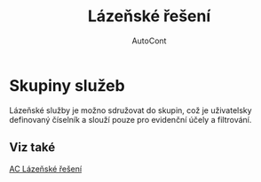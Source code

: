 ﻿---
    title: "Lázeňské řešení"
    author: AutoCont
    ms.date: 04/30/2018
    ms.topic: article
    ms.prod: dynamics-nav-2017
    ms.contentlocale: cs-cz
    ms.lasthandoff: 04/30/2018
---

# Skupiny služeb

Lázeňské služby je možno sdružovat do skupin, což je uživatelsky definovaný číselník a slouží pouze pro evidenční účely a filtrování. 


## <a name="see-also"></a>Viz také
[AC Lázeňské řešení](ac-spa-solution.md)